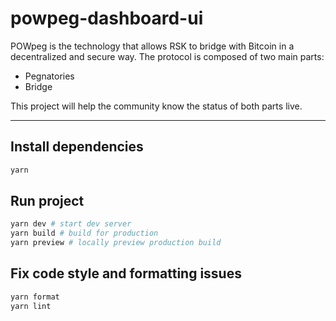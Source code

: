 # powpeg-dashboard-ui

POWpeg is the technology that allows RSK to bridge with Bitcoin in a decentralized and secure
way.
The protocol is composed of two main parts:

- Pegnatories
- Bridge

This project will help the community know the status of both parts live.

---

## Install dependencies

```sh
yarn
```

## Run project

```sh
yarn dev # start dev server
yarn build # build for production
yarn preview # locally preview production build
```

## Fix code style and formatting issues

```sh
yarn format
yarn lint
```
